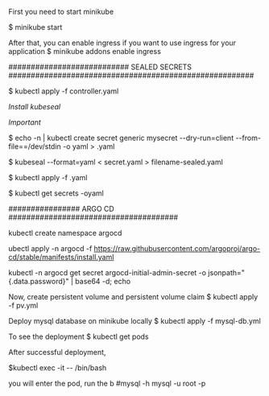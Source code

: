 First you need to start minikube

$ minikube start

After that, you can enable ingress if you want to use ingress for your application
$ minikube addons enable ingress

########################### SEALED SECRETS #######################################################

$ kubectl apply -f controller.yaml

*Install kubeseal* 

*Important*

$ echo -n <password in plaintext> | kubectl create secret generic mysecret --dry-run=client --from-file=<key>=/dev/stdin -o yaml > <filename-secret>.yaml

$ kubeseal --format=yaml < secret.yaml > filename-sealed.yaml

$ kubectl apply -f <filename-sealed>.yaml

$ kubectl get secrets <secret-name> -oyaml


################ ARGO CD ######################################

kubectl create namespace argocd

ubectl apply -n argocd -f https://raw.githubusercontent.com/argoproj/argo-cd/stable/manifests/install.yaml

kubectl -n argocd get secret argocd-initial-admin-secret -o jsonpath="{.data.password}" | base64 -d; echo









Now, create persistent volume and persistent volume claim
$ kubectl apply -f pv.yml

Deploy mysql database on minikube locally
$ kubectl apply -f mysql-db.yml

To see the deployment
$ kubectl get pods

After successful deployment, 

$kubectl exec -it <mysql pod name> -- /bin/bash

you will enter the pod, run the b
#mysql -h mysql -u root -p
